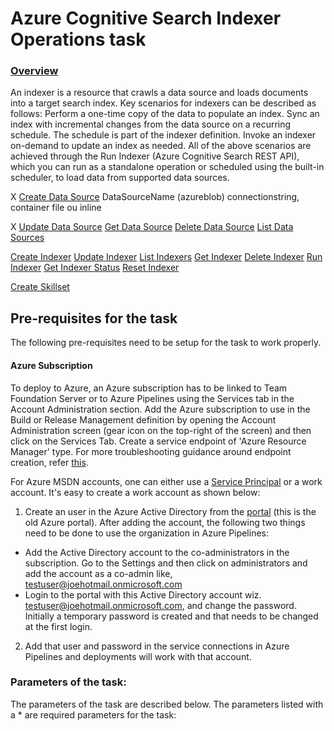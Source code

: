 # Azure Cognitive Search Indexer Operations task

### [Overview](https://docs.microsoft.com/en-us/rest/api/searchservice/indexer-operations)

An indexer is a resource that crawls a data source and loads documents into a target search index. Key scenarios for indexers can be described as follows:
Perform a one-time copy of the data to populate an index.
Sync an index with incremental changes from the data source on a recurring schedule. The schedule is part of the indexer definition.
Invoke an indexer on-demand to update an index as needed.
All of the above scenarios are achieved through the Run Indexer (Azure Cognitive Search REST API), which you can run as a standalone operation or scheduled using the built-in scheduler, to load data from supported data sources.

X [Create Data Source](https://docs.microsoft.com/en-us/rest/api/searchservice/create-data-source)
DataSourceName
(azureblob) connectionstring, container
file ou inline

X [Update Data Source](https://docs.microsoft.com/en-us/rest/api/searchservice/update-data-source)
[Get Data Source](https://docs.microsoft.com/en-us/rest/api/searchservice/get-data-source)
[Delete Data Source](https://docs.microsoft.com/en-us/rest/api/searchservice/delete-data-source)
[List Data Sources](https://docs.microsoft.com/en-us/rest/api/searchservice/list-data-sources)

[Create Indexer](https://docs.microsoft.com/en-us/rest/api/searchservice/create-indexer)
[Update Indexer](https://docs.microsoft.com/en-us/rest/api/searchservice/update-indexer)
[List Indexers](https://docs.microsoft.com/en-us/rest/api/searchservice/list-indexers)
[Get Indexer](https://docs.microsoft.com/en-us/rest/api/searchservice/get-indexer)
[Delete Indexer](https://docs.microsoft.com/en-us/rest/api/searchservice/delete-indexer)
[Run Indexer](https://docs.microsoft.com/en-us/rest/api/searchservice/run-indexer)
[Get Indexer Status](https://docs.microsoft.com/en-us/rest/api/searchservice/get-indexer-status)
[Reset Indexer](https://docs.microsoft.com/en-us/rest/api/searchservice/reset-indexer)

[Create Skillset](https://docs.microsoft.com/en-us/rest/api/searchservice/reset-indexer)

## Pre-requisites for the task

The following pre-requisites need to be setup for the task to work properly.

#### Azure Subscription

To deploy to Azure, an Azure subscription has to be linked to Team Foundation Server or to Azure Pipelines using the Services tab in the Account Administration section. Add the Azure subscription to use in the Build or Release Management definition by opening the Account Administration screen (gear icon on the top-right of the screen) and then click on the Services Tab. Create a service endpoint of 'Azure Resource Manager' type. For more troubleshooting guidance around endpoint creation, refer [this](https://www.visualstudio.com/en-us/docs/build/actions/azure-rm-endpoint).

For Azure MSDN accounts, one can either use a [Service Principal](https://go.microsoft.com/fwlink/?LinkID=623000&clcid=0x409) or a work account. It's easy to create a work account as shown below:

1. Create an user in the Azure Active Directory from the [portal](https://msdn.microsoft.com/en-us/library/azure/hh967632.aspx) (this is the old Azure portal). After adding the account, the following two things need to be done to use the organization in Azure Pipelines:
  - Add the Active Directory account to the co-administrators in the subscription. Go to the Settings and then click on administrators and add the account as a co-admin like, [testuser@joehotmail.onmicrosoft.com](mailto:testuser@joehotmail.onmicrosoft.com)
  - Login to the portal with this Active Directory account wiz. [testuser@joehotmail.onmicrosoft.com](mailto:testuser@joehotmail.onmicrosoft.com), and change the password. Initially a temporary password is created and that needs to be changed at the first login.
2. Add that user and password in the service connections in Azure Pipelines and deployments will work with that account.

### Parameters of the task:

The parameters of the task are described below. The parameters listed with a \* are required parameters for the task:

